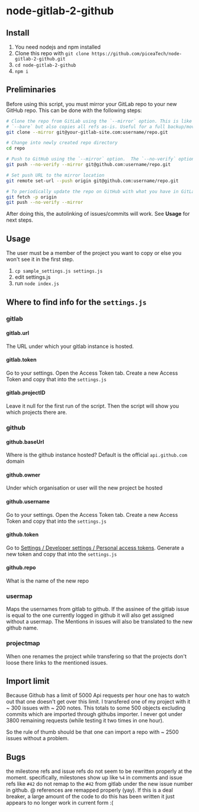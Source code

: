 # node-gitlab-2-github

## Install

1. You need nodejs and npm installed
1. Clone this repo with `git clone https://github.com/piceaTech/node-gitlab-2-github.git`
1. `cd node-gitlab-2-github`
1. `npm i`

## Preliminaries

Before using this script, you must mirror your GitLab repo to your new GitHub repo. This can be done with the following steps:

```bash
# Clone the repo from GitLab using the `--mirror` option. This is like
# `--bare` but also copies all refs as-is. Useful for a full backup/move.
git clone --mirror git@your-gitlab-site.com:username/repo.git

# Change into newly created repo directory
cd repo

# Push to GitHub using the `--mirror` option.  The `--no-verify` option skips any hooks. 
git push --no-verify --mirror git@github.com:username/repo.git

# Set push URL to the mirror location
git remote set-url --push origin git@github.com:username/repo.git

# To periodically update the repo on GitHub with what you have in GitLab
git fetch -p origin
git push --no-verify --mirror
```

After doing this, the autolinking of issues/commits will work. See **Usage** for next steps.

## Usage

The user must be a member of the project you want to copy or else you won't see it in the first step.

1. `cp sample_settings.js settings.js`
1. edit settings.js
1. run `node index.js`


## Where to find info for the `settings.js`


### gitlab

#### gitlab.url

The URL under which your gitlab instance is hosted.

#### gitlab.token

Go to your settings. Open the Access Token tab. Create a new Access Token and copy that into the `settings.js`

#### gitlab.projectID

Leave it null for the first run of the script. Then the script will show you which projects there are.

### github

#### github.baseUrl

Where is the github instance hosted? Default is the official `api.github.com` domain

#### github.owner

Under which organisation or user will the new project be hosted

#### github.username

Go to your settings. Open the Access Token tab. Create a new Access Token and copy that into the `settings.js`

#### github.token

Go to [Settings / Developer settings / Personal access tokens](https://github.com/settings/tokens). Generate a new token and copy that into the `settings.js`

#### github.repo

What is the name of the new repo

### usermap

Maps the usernames from gitlab to github. If the assinee of the gitlab issue is equal to the one currently logged in github it will also get assigned without a usermap. The Mentions in issues will also be translated to the new github name.

### projectmap

When one renames the project while transfering so that the projects don't loose there links to the mentioned issues.


## Import limit

Because Github has a limit of 5000 Api requests per hour one has to watch out that one doesn't get over this limit. I transfered one of my project with it ~ 300 issues with ~ 200 notes. This totals to some 500 objects excluding commits which are imported through githubs importer. I never got under 3800 remaining requests (while testing it two times in one hour).

So the rule of thumb should be that one can import a repo with ~ 2500 issues without a problem.

## Bugs

the milestone refs and issue refs do not seem to be rewritten properly at the
moment. specifically, milestones show up like `%4` in comments
and issue refs like `#42` do not remap to the `#42` from gitlab under the new
issue number in github. @ references are remapped properly (yay). If this is a
deal breaker, a large amount of the code to do this has been written it just
appears to no longer work in current form :(
